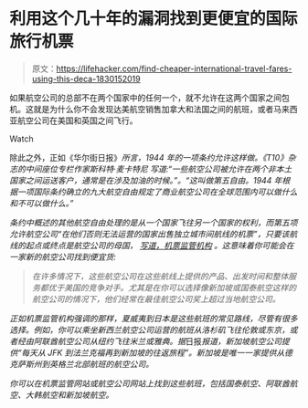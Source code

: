 # 利用这个几十年的漏洞找到更便宜的国际旅行机票

> 原文：<https://lifehacker.com/find-cheaper-international-travel-fares-using-this-deca-1830152019>

如果航空公司的总部不在两个国家中的任何一个，就不允许在这两个国家之间包机。这就是为什么你不会发现达美航空销售加拿大和法国之间的航班，或者马来西亚航空公司在美国和英国之间飞行。

Watch

除此之外，正如《华尔街日报》[](https://www.wsj.com/articles/a-low-fare-loophole-for-international-travelers-1540992568)*所言，1944 年的一项条约允许这样做。《T10》杂志的中间座位专栏作家斯科特·麦卡特尼 写道:“一些航空公司被允许在两个非本土国家之间运送客户，通常是在涉及加油的时候。”。“这叫做第五自由。1944 年根据一项国际条约确立的九大航空自由规定了商业航空公司在全球范围内可以做什么和不可以做什么。”*

*条约中概述的其他航空自由处理的是从一个国家飞往另一个国家的权利，而第五项允许航空公司“在他们否则无法运营的国家出售独立城市间航线的机票”，只要该航线的起点或终点是航空公司的母国， [写道，机票监管机构](https://www.airfarewatchdog.com/blog/44258797/what-are-fifth-freedom-flights/) 。这意味着你可能会在一家新的航空公司找到便宜货:*

> *在许多情况下，这些航空公司在这些航线上提供的产品、出发时间和整体服务都优于美国的竞争对手。尤其是在你可以选择像新加坡或国泰航空这样的航空公司的情况下，他们经常在最佳航空公司奖上超过当地航空公司。*

*正如机票监管机构强调的那样，夏威夷到日本是这些航班的常见路线，尽管有很多选择。例如，你可以乘坐新西兰航空公司运营的航班从洛杉矶飞往伦敦或东京，或者经由阿联酋航空公司从纽约飞往米兰或雅典。据*日报*报道，新加坡航空公司提供“每天从 JFK 到法兰克福再到新加坡的往返旅程”。新加坡是唯一一家提供从德克萨斯州到英格兰北部航班的航空公司。*

*你可以在机票监管网站或航空公司网站上找到这些航班，包括国泰航空、阿联酋航空、大韩航空和新加坡航空。*